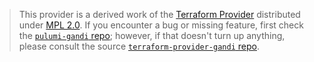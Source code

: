 > This provider is a derived work of the [Terraform Provider](https://github.com/go-gandi/terraform-provider-gandi)
> distributed under [MPL 2.0](https://www.mozilla.org/en-US/MPL/2.0/). If you encounter a bug or missing feature,
> first check the [`pulumi-gandi` repo](https://github.com/pulumiverse/pulumi-gandi/issues); however, if that doesn't turn up anything,
> please consult the source [`terraform-provider-gandi` repo](https://github.com/go-gandi/terraform-provider-gandi/issues).